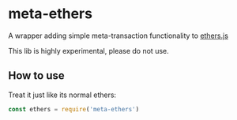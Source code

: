 # meta-ethers
A wrapper adding simple meta-transaction functionality to [ethers.js](https://github.com/ethers-io/ethers.js)

This lib is highly experimental, please do not use.

## How to use

Treat it just like its normal ethers:
```js
const ethers = require('meta-ethers')
```